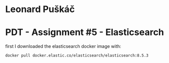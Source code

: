 # Leonard Puškáč
# PDT - Assignment #5 - Elasticsearch

first I downloaded the elasticsearch docker image with:
```
docker pull docker.elastic.co/elasticsearch/elasticsearch:8.5.3
```